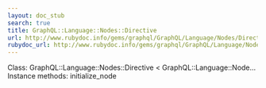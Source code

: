 ```yaml
---
layout: doc_stub
search: true
title: GraphQL::Language::Nodes::Directive
url: http://www.rubydoc.info/gems/graphql/GraphQL/Language/Nodes/Directive
rubydoc_url: http://www.rubydoc.info/gems/graphql/GraphQL/Language/Nodes/Directive
---
```


Class: GraphQL::Language::Nodes::Directive < GraphQL::Language::Node...
Instance methods:
initialize_node

